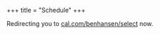 +++
title = "Schedule"
+++
<meta http-equiv="Refresh" content="0; url='https://calendly.com/benhansen_io/30min'" />

Redirecting you to
<a href="https://cal.com/benhansen/select">cal.com/benhansen/select</a>
now.
